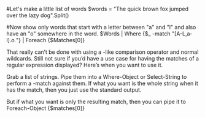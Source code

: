 #Let's make a little list of words
$words = "The quick brown fox jumped over the lazy dog".Split()
 
#Now show only words that start with a letter between "a" and "l" and also have an "o" somewhere in the word.
$Words | Where {$_ -match "[A-L,a-l].*o.*"} | Foreach {$Matches[0]}

That really can’t be done with using a -like comparison operator and normal wildcards. 
Still not sure if you’d have a use case for having the matches of a regular expression displayed? 
Here’s when you want to use it.

Grab a list of strings. Pipe them into a Where-Object or Select-String to perform a -match against them. 
If what you want is the whole string when it has the match, then you just use the standard output. 

But if what you want is only the resulting match, then you can pipe it to Foreach-Object {$matches[0]}
